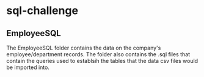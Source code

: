 # sql-challenge

## EmployeeSQL 
The EmployeeSQL folder contains the data on the company's employee/department records. The folder also contains the .sql files that contain the queries used to establsih the tables that the data csv files would be imported into.
